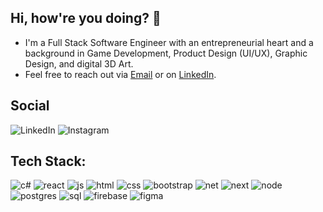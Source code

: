 ## Hi, how're you doing? 👋
+ I'm a Full Stack Software Engineer with an entrepreneurial heart and a background in Game Development, Product Design (UI/UX), Graphic Design, and digital 3D Art.
+ Feel free to reach out via [Email](feliz.jovanni@gmail.com) or on [LinkedIn](https://www.linkedin.com/in/jfeliz/).

## Social
![LinkedIn](https://github.com/JFelz/jfelz/assets/34929951/5cd764e6-b73c-4128-845a-d660849e75fe)
![Instagram](https://github.com/JFelz/jfelz/assets/34929951/9347869a-ee16-493c-b7de-ca2f3582a1c7)
## Tech Stack:
![c#](https://github.com/JFelz/jfelz/assets/34929951/19ccf9d0-2e07-49c1-bcf4-fb849683533d)
![react](https://github.com/JFelz/jfelz/assets/34929951/79534f1b-efa5-434c-877f-d7b88be2373f)
![js](https://github.com/JFelz/jfelz/assets/34929951/556a2734-18d0-4a6c-87a6-b5cd9d1777cc)
![html](https://github.com/JFelz/jfelz/assets/34929951/e27e655f-1008-4d60-aef5-fa7d2bce4b63)
![css](https://github.com/JFelz/jfelz/assets/34929951/3afc922e-61e2-494a-b431-d2f1e2114ab6)
![bootstrap](https://github.com/JFelz/jfelz/assets/34929951/b6061111-f962-4d0b-90a7-788b656ede4e)
![net](https://github.com/JFelz/jfelz/assets/34929951/c211ff85-25bc-4683-b1b7-dbbc347a7c15)
![next](https://github.com/JFelz/jfelz/assets/34929951/9e3bb144-3b97-49a1-85b3-2cf57682ea23)
![node](https://github.com/JFelz/jfelz/assets/34929951/1b24f5ab-63a7-4b93-86a5-240423d5431d)
![postgres](https://github.com/JFelz/jfelz/assets/34929951/33dcc716-c9e1-4130-ae87-c8f855480f96)
![sql](https://github.com/JFelz/jfelz/assets/34929951/05150cc2-be48-4dde-ab38-ea2faf6bcbe6)
![firebase](https://github.com/JFelz/jfelz/assets/34929951/60469b19-fc74-44e7-8557-eff4b8acf677)
![figma](https://github.com/JFelz/jfelz/assets/34929951/56074235-440d-4af6-8298-ea48cef4a1a8)




<!--
**JFelz/jfelz** is a ✨ _special_ ✨ repository because its `README.md` (this file) appears on your GitHub profile.

Here are some ideas to get you started:

- 🔭 I’m currently working on ...
- 🌱 I’m currently learning ...
- 👯 I’m looking to collaborate on ...
- 🤔 I’m looking for help with ...
- 💬 Ask me about ...
- 📫 How to reach me: ...
- 😄 Pronouns: ...
- ⚡ Fun fact: ...
-->
